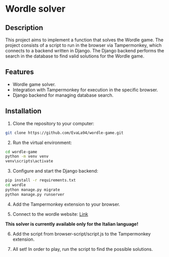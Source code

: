 # Wordle solver

## Description
This project aims to implement a function that solves the Wordle game. The project consists of a script to run in the browser via Tampermonkey, which connects to a backend written in Django. The Django backend performs the search in the database to find valid solutions for the Wordle game.

## Features
- Wordle game solver.
- Integration with Tampermonkey for execution in the specific browser.
- Django backend for managing database search.

## Installation
1. Clone the repository to your computer:
```bash
git clone https://github.com/EvaLa94/wordle-game.git
```

2. Run the virtual environment:
```bash
cd wordle-game
python -m venv venv
venv\scripts\activate
```

3. Configure and start the Django backend:
```bash
pip install -r requirements.txt
cd wordle
python manage.py migrate
python manage.py runserver
```

4. Add the Tampermonkey extension to your browser.

5. Connect to the wordle website: 
[Link](https://wordlegame.org/it)

**This solver is currently available only for the Italian language!**

6. Add the script from browser-script/script.js to the Tampermonkey extension.

7. All set! In order to play, run the script to find the possible solutions.
